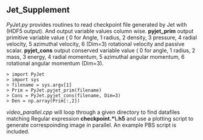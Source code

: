 ## Jet_Supplement
*PyJet.py* provides routines to read checkpoint file generated by Jet with (HDF5 output). And output variable values column wise. **pyjet_prim** output primitive variable value ( 0 for Angle, 1 radius, 2 density, 3 pressure, 4 radial velocity, 5 azimuthal velocity, 6 (Dim=3) rotational velocity and passive scalar. **pyjet_cons** output conserved variable value ( 0 for angle, 1 radius, 2 mass, 3 energy, 4 radial momentum, 5 azimuthal angular momentum, 6 rotational angular momentum (Dim=3). 
```
> import PyJet
> import sys
> filename = sys.argv[1]
> Prim = PyJet.pyjet_prim(filename)
> Cons = PyJet.pyjet_cons(filename, Dim=3)
> Den = np.array(Prim[:,2])

```


*video_parallel.cpp* will loop through a given directory to find datafiles matching Regular expression **checkpoint.*\\.h5** and use a plotting script to generate correspoinding image in parallel. An example PBS script is included. 






